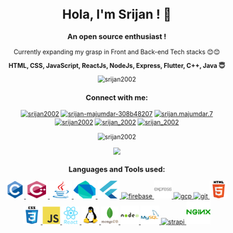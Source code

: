 <div>
<h1 align="center">Hola, I'm Srijan ! 👋</h1>
<h3 align="center">An open source enthusiast !</h3>
  
<p align="center">Currently expanding my grasp in Front and Back-end Tech stacks 😊😊</p>
<p align="center"><b>HTML, CSS, JavaScript, ReactJs, NodeJs, Express, Flutter, C++, Java 😇</b></p>

<!-- <p align="center"> <a href="https://github.com/ryo-ma/github-profile-trophy"><img src="https://github-profile-trophy.vercel.app/?username=srijan2002" alt="srijan2002"/></a> </p> -->
<p align="center"> <img src="https://komarev.com/ghpvc/?username=srijan2002&label=Profile%20views&color=0e75b6&style=flat" alt="srijan2002" /> </p>

<h3 align="center">Connect with me:</h3>
<p align="center">
<a href="https://dev.to/srijan2002" target="blank"><img align="center" src="https://cdn.jsdelivr.net/npm/simple-icons@3.0.1/icons/dev-dot-to.svg" alt="srijan2002" height="30" width="40" color="white" /></a>
<a href="www.linkedin.com/in/srijan-majumdar-308b48207/" target="blank"><img align="center" src="https://cdn.jsdelivr.net/npm/simple-icons@3.0.1/icons/linkedin.svg" alt="srijan-majumdar-308b48207" height="30" width="40" /></a>
<a href="https://www.facebook.com/srijan.majumdar.7/" target="blank"><img align="center" src="https://cdn.jsdelivr.net/npm/simple-icons@3.0.1/icons/facebook.svg" alt="srijan.majumdar.7" height="30" width="40" /></a>
<a href="https://www.instagram.com/srijan2002/" target="blank"><img align="center" src="https://cdn.jsdelivr.net/npm/simple-icons@3.0.1/icons/instagram.svg" alt="srijan2002" height="30" width="40" /></a>
<a href="https://www.codechef.com/users/srijan_2002" target="blank"><img align="center" src="https://cdn.jsdelivr.net/npm/simple-icons@3.1.0/icons/codechef.svg" alt="srijan_2002" height="30" width="40" /></a>
<a href="https://codeforces.com/profile/srijan_2002" target="blank"><img align="center" src="https://cdn.jsdelivr.net/npm/simple-icons@3.0.1/icons/codeforces.svg" alt="srijan_2002" height="30" width="40" /></a>
</p>

<!-- <p align="center"><img align="center" src="https://github-readme-stats.vercel.app/api/top-langs?username=srijan2002&theme=material-palenight&show_icons=true&langs_count=10&locale=en&layout=compact" alt="srijan2002" /></p> -->
<p align="center"><img align="center" src="https://github-readme-stats.vercel.app/api/top-langs?username=srijan2002&theme=material-palenight&show_icons=true&langs_count=10&locale=en&layout=compact" alt="srijan2002" /></p>

<div >
<!-- <p style="display: flex;" display="flex" align="center" ><img align="center" src="https://github-readme-stats.vercel.app/api?username=srijan2002&show_icons=true&locale=en" alt="srijan2002" /></p> -->

<p align="center"><img align="center" src="https://github-readme-streak-stats.herokuapp.com/?user=srijan2002&%22%20alt=%22srijan2002&theme=material-palenight&" /></p>
</div>
<h3 align="center">Languages and Tools used:</h3>
<p align="center"> <a href="https://www.cprogramming.com/" target="_blank"> <img src="https://raw.githubusercontent.com/devicons/devicon/master/icons/c/c-original.svg" alt="c" width="40" height="40"/> </a> <a href="https://www.w3schools.com/cpp/" target="_blank"> <img src="https://raw.githubusercontent.com/devicons/devicon/master/icons/cplusplus/cplusplus-original.svg" alt="cplusplus" width="50" height="40"/> </a><a href="https://www.w3schools.com/java/" target="_blank"> <img src="https://raw.githubusercontent.com/devicons/devicon/master/icons/java/java-original.svg" alt="java" width="50" height="40"/> </a><a href="https://dart.dev/" target="_blank"> <img src="https://raw.githubusercontent.com/devicons/devicon/master/icons/dart/dart-original.svg" alt="flutter" width="50" height="40"/> </a><a href="https://flutter.dev/" target="_blank"> <img src="https://raw.githubusercontent.com/devicons/devicon/master/icons/flutter/flutter-original.svg" alt="flutter" width="50" height="40"/> </a> <a href="https://firebase.google.com/" target="_blank"> <img src="https://firebase.google.com/downloads/brand-guidelines/PNG/logo-vertical.png" alt="firebase" width="34" height="48"/> </a><a href="https://expressjs.com" target="_blank"> <img src="https://raw.githubusercontent.com/devicons/devicon/master/icons/express/express-original-wordmark.svg" alt="express" width="40" height="40"/> </a>  <a href="https://cloud.google.com" target="_blank"> <img src="https://www.vectorlogo.zone/logos/google_cloud/google_cloud-icon.svg" alt="gcp" width="40" height="40"/> </a> <a href="https://git-scm.com/" target="_blank"> <img src="https://www.vectorlogo.zone/logos/git-scm/git-scm-icon.svg" alt="git" width="40" height="40"/> </a> <a href="https://www.w3.org/html/" target="_blank"> <img src="https://raw.githubusercontent.com/devicons/devicon/master/icons/html5/html5-original-wordmark.svg" alt="html5" width="40" height="40"/> </a> <a href="https://www.w3.org/css/" target="_blank"> <img src="https://raw.githubusercontent.com/devicons/devicon/master/icons/css3/css3-original-wordmark.svg" alt="css" width="40" height="40"/> </a> <a href="https://developer.mozilla.org/en-US/docs/Web/JavaScript" target="_blank"> <img src="https://raw.githubusercontent.com/devicons/devicon/master/icons/javascript/javascript-original.svg" alt="javascript" width="40" height="40"/> </a><a href="https://reactjs.org/" target="_blank"> <img src="https://raw.githubusercontent.com/devicons/devicon/master/icons/react/react-original-wordmark.svg" alt="react" width="40" height="40"/> </a> <a href="https://www.linux.org/" target="_blank"> <img src="https://raw.githubusercontent.com/devicons/devicon/master/icons/linux/linux-original.svg" alt="linux" width="40" height="40"/> </a> <a href="https://www.mongodb.com/" target="_blank"> <img src="https://raw.githubusercontent.com/devicons/devicon/master/icons/mongodb/mongodb-original-wordmark.svg" alt="mongodb" width="40" height="40"/> </a> <a href="https://nodejs.org" target="_blank"> <img src="https://raw.githubusercontent.com/devicons/devicon/master/icons/nodejs/nodejs-original-wordmark.svg" alt="nodejs" width="42" height="42"/> </a> <a href="https://dev.mysql.com/" target="_blank"> <img src="https://raw.githubusercontent.com/devicons/devicon/master/icons/mysql/mysql-original-wordmark.svg" alt="mysql" width="42" height="42"/> </a> <a href="https://strapi.io/" target="_blank"> <img src="https://strapi.io/assets/strapi-logo-light.svg" alt="strapi" width="55" height="55"/> </a> <a href="[https://aws.amazon.com/](https://www.nginx.com)" target="_blank"> <img src="https://raw.githubusercontent.com/devicons/devicon/master/icons/nginx/nginx-original.svg" alt="aws" width="55" height="55"/> </a> </p>


</div>
